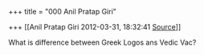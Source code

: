 +++
title = "000 Anil Pratap Giri"

+++
[[Anil Pratap Giri	2012-03-31, 18:32:41 [Source](https://groups.google.com/g/bvparishat/c/Utmhol0VdiI)]]



What is difference between Greek Logos ans Vedic Vac?

